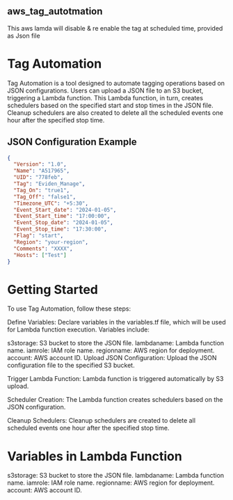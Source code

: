 ## aws_tag_autotmation
This aws lamda will disable &amp; re enable the tag at scheduled time, provided as Json file

# Tag Automation

Tag Automation is a tool designed to automate tagging operations based on JSON configurations. Users can upload a JSON file to an S3 bucket, triggering a Lambda function. This Lambda function, in turn, creates schedulers based on the specified start and stop times in the JSON file. Cleanup schedulers are also created to delete all the scheduled events one hour after the specified stop time.

## JSON Configuration Example

```json
{
  "Version": "1.0",
  "Name": "A517965",
  "UID": "778feb",
  "Tag": "Eviden_Manage",
  "Tag_On": "true1",
  "Tag_Off": "false1",
  "Timezone_UTC": "+5:30",
  "Event_Start_date": "2024-01-05",
  "Event_Start_time": "17:00:00",
  "Event_Stop_date": "2024-01-05",
  "Event_Stop_time": "17:30:00",
  "Flag": "start",
  "Region": "your-region",
  "Comments": "XXXX",
  "Hosts": ["Test"]
}

```

# Getting Started
To use Tag Automation, follow these steps:

Define Variables: Declare variables in the variables.tf file, which will be used for Lambda function execution. Variables include:

s3storage: S3 bucket to store the JSON file.
lambdaname: Lambda function name.
iamrole: IAM role name.
regionname: AWS region for deployment.
account: AWS account ID.
Upload JSON Configuration: Upload the JSON configuration file to the specified S3 bucket.

Trigger Lambda Function: Lambda function is triggered automatically by S3 upload.

Scheduler Creation: The Lambda function creates schedulers based on the JSON configuration.

Cleanup Schedulers: Cleanup schedulers are created to delete all scheduled events one hour after the specified stop time.

# Variables in Lambda Function
s3storage: S3 bucket to store the JSON file.
lambdaname: Lambda function name.
iamrole: IAM role name.
regionname: AWS region for deployment.
account: AWS account ID.

